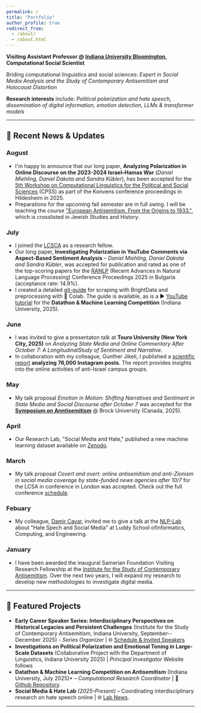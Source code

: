 ```yaml
---
permalink: /
title: "Portfolio"
author_profile: true
redirect_from: 
  - /about/
  - /about.html
---
```


**Visiting Assistant Professor @ [Indiana University Bloomington](https://bloomington.iu.edu/about/index.html), Computational Social Scientist**

Briding computational linguistics and social sciences: *Expert in Social Media Analysis and the Study of Contemporary Antisemitism and Holocaust Distortion*

**Research interests** include: *Political polarization and hate speech, dissemination of digital information, emotion detection, LLMs & transformer models*

---

## 📢 Recent News & Updates

### August
- I'm happy to announce that our long paper, **Analyzing Polarization in Online Discourse on the 2023-2024 Israel–Hamas War** (*Daniel Miehling, Daniel Dakota and Sandra Kübler*), has been accepted for the [5th Workshop on Computational Linguistics for the Political and Social Sciences](https://cpss-sig.github.io/CPSS-2025/program.html) (CPSS) as part of the Konvens conference proceedings in Hildesheim in 2025.
- Preparations for the upcoming fall semester are in full swing. I will be teaching the course ["European Antisemitism. From the Origins to 1933."](https://www.coursicle.com/indiana/professors/Daniel+Miehling), which is crosslisted in Jewish Studies and History. 

### July
- I joined the [LCSCA](https://londonantisemitism.com/team/daniel-miehling) as a research fellow.
- Our long paper, **Investigating Polarization in YouTube Comments via Aspect-Based Sentiment Analysis** – *Daniel Miehling, Daniel Dakota and Sandra Kübler*, was accepted for publication and rated as one of the top-scoring papers for the [RANLP](https://ranlp.org/ranlp2025/index.php/accepted-papers) (Recent Advances in Natural Language Processing) Conference Proceedings 2025 in Bulgaria (acceptance rate: 14.9%).
- I created a detailed [git-guide](https://github.com/damieh1/datathon_2025/blob/main/create__X_dataset.md) for scraping with BrightData and preprocessing with 🐍 Colab. The guide is available, as is a ▶ [YouTube tutorial](https://www.youtube.com/watch?v=EMuQFb-H0CE) for the **Datathon & Machine Learning Competition** (Indiana University, 2025).

### June
- I was invited to give a presentaton talk at **Touro University (New York City, 2025)** on *Analyzing State Media and Online Commentary After October 7: A LongitudinalStudy of Sentiment and Narrative*.
- In collaboration with my colleague, Gunther Jikeli, I published a [scientific report](https://works.hcommons.org/records/5cmke-1zh09) **analyzing 76,000  Instagram posts**. The report provides insights into the online activities of anti-Israel campus groups.

### May
- My talk proposal *Emotion in Motion: Shifting Narratives and Sentiment in State Media and Social Discourse after October 7* was accepted for the [**Symposium on Anntisemitism**](https://www.antisemitismsymposium.com/about) @ Brock University (Canada, 2025).

### April
- Our Research Lab, "Social Media and Hate," published a new machine learning dataset available on [Zenodo](https://zenodo.org/records/15025646).

### March 
- My talk proposal *Covert and overt: online antisemitism and anti-Zionism in social media coverage by state-funded news agencies after 10/7* for the LCSA in conference in London was accepted. Check out the full conference [schedule](https://drive.google.com/file/d/1xxZS1xHWvjPaoq_aH58OAb5DdLwTGYtc/view).

### Febuary
- My colleague, [Damir Cavar](https://github.com/dcavar), invited me to give a talk at the [NLP-Lab](https://nlp-lab.org/meetingschedule_spring_2025) about "Hate Spech and Social Media" at Luddy School ofInformatics, Computing, and Engineering.

### January
- I have been awarded the inaugural Samerian Foundation Visiting Research Fellowship at the [Institute for the Study of Contemporary Antisemitism](https://isca.indiana.edu). Over the next two years, I will expand my research to develop new methodologies to investigate digital media.

---

## 🚀 Featured Projects
- **Early Career Speaker Series: Interdisciplinary Perspectives on Historical Legacies and Persistent Challenges** (Institute for the Study of Contemporary Antisemitism, Indiana University, September--December 2025) - *Series Organizer* | 🌐 [Schedule & Invited Speakers](https://isca.indiana.edu/news-events/webinars/2025-webinars/early-career-speaker-series-fall-2025.html)
- **Investigations on Political Polarization and Emotional Toning in Large-Scale Datasets** (Collaborative Project with the Department of Linguistics, Indiana University 2025) | *Principal Investigator* Website follows
- **Datathon & Machine Learning Competition on Antisemitism** (Indiana University, July 2025)* – *Computational Research Coordinator* | 🤖 [Github Repository](https://github.com/damieh1/datathon_2025).
- **Social Media & Hate Lab** *(2025–Present)* – Coordinating interdisciplinary research on hate speech online | 🌐 [Lab News](https://isca.indiana.edu/publication-research/social-media-project/media.html).

---


